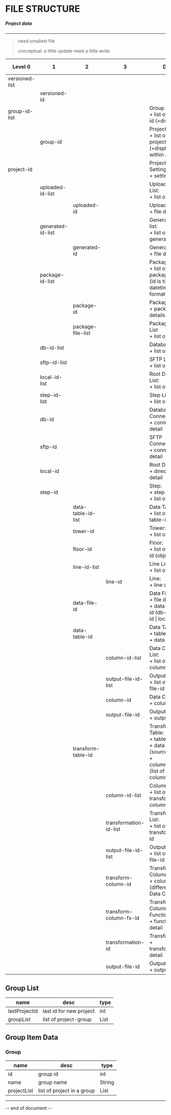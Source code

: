# FILE STRUCTURE

##### Project data

----

> need smallest file
> 
> conceptual: a little update need a little write.

| Level 0        | 1                 | 2                  | 3                      | Data                                                                                                      | all | unique<br />obj | db  |
| -------------- | ----------------- | ------------------ | ---------------------- | --------------------------------------------------------------------------------------------------------- |:---:|:---------------:| --- |
| versioned-list |                   |                    |                        |                                                                                                           |     |                 |     |
|                | versioned-id      |                    |                        |                                                                                                           |     |                 |     |
| group-id-list  |                   |                    |                        | Group List:<br />+ list of group-id (+display)                                                            |     |                 |     |
|                | group-id          |                    |                        | Project List:<br />+ list of project-id (+display) within a group                                         |     |                 |     |
| project-id     |                   |                    |                        | Project Settings:<br />+ settings                                                                         | 1   | 1               | 1   |
|                | uploaded-id-list  |                    |                        | Uploaded File List:<br/>+ list of file-id                                                                 |     |                 |     |
|                |                   | uploaded-id        |                        | Uploaded File:<br/>+ file details                                                                         |     |                 |     |
|                | generated-id-list |                    |                        | Generated-id-list:<br/>+ list of generated-id                                                             |     |                 |     |
|                |                   | generated-id       |                        | Generated File:<br/>+ file details                                                                        |     |                 |     |
|                | package-id-list   |                    |                        | Package List<br/>+ list of package-id<br/>(id is time-in-datetime-formatted)                              |     |                 |     |
|                |                   | package-id         |                        | Package<br/>+ package details                                                                             |     |                 |     |
|                |                   | package-file-list  |                        | Package File List<br/>+ list of files                                                                     |     |                 |     |
|                | db-id-list        |                    |                        | Database List:<br />+ list of db-id                                                                       | 2   | 2               |     |
|                | sftp-id-list      |                    |                        | SFTP List:<br />+ list of sftp-id                                                                         | 3   |                 |     |
|                | local-id-list     |                    |                        | Root Directory List:<br />+ list of local-id                                                              | 4   |                 |     |
|                | step-id-list      |                    |                        | Step List:<br />+ list of step-id                                                                         | 5   |                 |     |
|                | db-id             |                    |                        | Database Connection:<br />+ connection detail                                                             | 6   | 3               | 2   |
|                | sftp-id           |                    |                        | SFTP Connection:<br />+ connection detail                                                                 | 7   | 4               | 3   |
|                | local-id          |                    |                        | Root Directory:<br />+ directory detail                                                                   | 8   | 5               | 4   |
|                | step-id           |                    |                        | Step: <br />+ step detail<br/>+ list of tower                                                             | 9   | 6               | 5   |
|                |                   | data-table-id-list |                        | Data Table List:<br />+ list of data-table-id                                                             | 10  |                 |     |
|                |                   | tower-id           |                        | Tower: <br />+ list of floor-id                                                                           | 11  |                 |     |
|                |                   | floor-id           |                        | Floor:<br />+ list of room-id (object-id)                                                                 | 12  |                 | 6   |
|                |                   | line-id-list       |                        | Line List:<br />+ list of line-id                                                                         | 13  |                 |     |
|                |                   |                    | line-id                | Line:<br />+ line detail                                                                                  | 14  | 7               | 7   |
|                |                   | data-file-id       |                        | Data File:<br />+ file detail<br />+ data-source-id (db-id \| sftp-id \| local-id)                        | 15  | 8               | 8   |
|                |                   | data-table-id      |                        | Data Table:<br />+ table detail<br />+ data-file-id                                                       | 16  | 9               | 9   |
|                |                   |                    | column-id-list         | Data Column List:<br />+ list of column-id                                                                | 17  |                 |     |
|                |                   |                    | output-file-id-list    | Output File List:<br />+ list of output-file-id                                                           | 18  |                 |     |
|                |                   |                    | column-id              | Data Column:<br />+ column detail                                                                         | 19  | 10              | 10  |
|                |                   |                    | output-file-id         | Output File:<br/>+ output detail                                                                          | 27  | 15              | 15  |
|                |                   | transform-table-id |                        | Transform Table:<br />+ table detail<br />+ data-table-id (source)<br/>+ columnFxTable (list of columnFx) | 20  | 11              | 11  |
|                |                   |                    | column-id-list         | Column List:<br />+ list of transform-column-id                                                           | 21  |                 |     |
|                |                   |                    | transformation-id-list | Transformation List:<br />+ list of transformation-id                                                     | 22  |                 |     |
|                |                   |                    | output-file-id-list    | Output File List:<br />+ list of output-file-id                                                           | 23  |                 |     |
|                |                   |                    | transform-column-id    | Transform Column:<br />+ column detail<br />(different from Data Column)                                  | 24  | 12              | 12  |
|                |                   |                    | transform-column-fx-id | Transform Column Function:<br/>+ function detail                                                          | 28  | 16              | 16  |
|                |                   |                    | transformation-id      | Transformation:<br />+ transformation detail                                                              | 25  | 13              | 13  |
|                |                   |                    | output-file-id         | Output File:<br />+ output detail                                                                         | 26  | 14              | 14  |

## Group List

| name          | desc                    | type                |
| ------------- | ----------------------- | ------------------- |
| lastProjectId | last id for new project | int                 |
| groupList     | list of project-group   | List<GroupItemData> |

## Group Item Data

### Group

| name        | desc                       | type                  |
| ----------- | -------------------------- | --------------------- |
| id          | group id                   | int                   |
| name        | group name                 | String                |
| projectList | list of project in a group | List<ProjectItemData> |

----

-- end of document --
